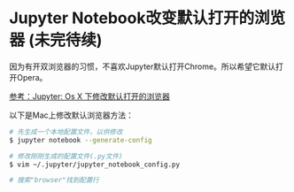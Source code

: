 # Jupyter Notebook改变默认打开的浏览器 (未完待续)

因为有开双浏览器的习惯，不喜欢Jupyter默认打开Chrome。所以希望它默认打开Opera。

[参考：Jupyter: Os X 下修改默认打开的浏览器](https://n3xtchen.github.io/n3xtchen/data_analytics/2016/12/03/jupyter-default-browser)

以下是Mac上修改默认浏览器方法：
```sh
# 先生成一个本地配置文件，以供修改
$ jupyter notebook --generate-config

# 修改刚刚生成的配置文件(.py文件)
$ vim ~/.jupyter/jupyter_notebook_config.py

# 搜索"browser"找到配置行

```